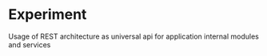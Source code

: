 # Experiment

Usage of REST architecture as universal api for application internal modules and services
